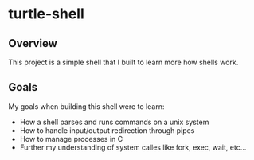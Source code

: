 # turtle-shell

## Overview
This project is a simple shell that I built to learn more how shells work.

## Goals

My goals when building this shell were to learn:
- How a shell parses and runs commands on a unix system
- How to handle input/output redirection through pipes
- How to manage processes in C
- Further my understanding of system calles like fork, exec, wait, etc...
